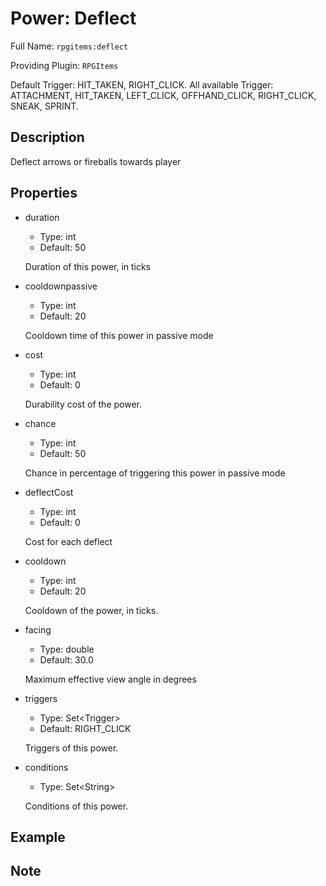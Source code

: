 # Power: Deflect

<!-- This file is generated ingame by `/rpgitem gen-wiki`. -->
<!-- Please only edit between "beginCustomXXXX" and "endCustomXXXX".  -->
<!-- If you want to edit description of this power or property, -->
<!-- please edit corresponding section in "resources/lang/en_US.yml" -->

Full Name: `rpgitems:deflect`

Providing Plugin: `RPGItems`

Default Trigger: HIT_TAKEN, RIGHT_CLICK.
All available Trigger: ATTACHMENT, HIT_TAKEN, LEFT_CLICK, OFFHAND_CLICK, RIGHT_CLICK, SNEAK, SPRINT.

<!-- beginCustomHeader -->
<!-- endCustomHeader -->

## Description

Deflect arrows or fireballs towards player
<!-- beginCustomDescription -->
<!-- endCustomDescription -->

## Properties

* duration

  * Type: int
  * Default: 50

  Duration of this power, in ticks

* cooldownpassive

  * Type: int
  * Default: 20

  Cooldown time of this power in passive mode

* cost

  * Type: int
  * Default: 0

  Durability cost of the power.

* chance

  * Type: int
  * Default: 50

  Chance in percentage of triggering this power in passive mode

* deflectCost

  * Type: int
  * Default: 0

  Cost for each deflect

* cooldown

  * Type: int
  * Default: 20

  Cooldown of the power, in ticks.

* facing

  * Type: double
  * Default: 30.0

  Maximum effective view angle in degrees

* triggers

  * Type: Set&lt;Trigger&gt;
  * Default: RIGHT_CLICK

  Triggers of this power.

* conditions

  * Type: Set&lt;String&gt;

  Conditions of this power.

<!-- beginCustomProperties -->
<!-- endCustomProperties -->

## Example

<!-- beginCustomExample -->
<!-- endCustomExample -->

## Note

<!-- beginCustomNote -->
<!-- endCustomNote -->